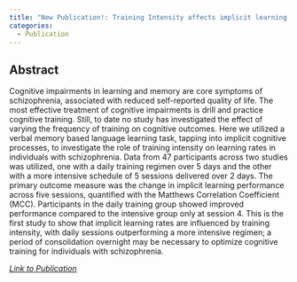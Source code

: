 ```yaml
---
title: "New Publication!: Training Intensity affects implicit learning rates in schizophrenia"
categories:
  - Publication
---
```


## Abstract


Cognitive impairments in learning and memory are core symptoms of schizophrenia, associated with reduced self-reported quality of life. 
The most effective treatment of cognitive impairments is drill and practice cognitive training. 
Still, to date no study has investigated the effect of varying the frequency of training on cognitive outcomes. 
Here we utilized a verbal memory based language learning task, tapping into implicit cognitive processes, to investigate the role of training intensity on learning rates in individuals with schizophrenia. 
Data from 47 participants across two studies was utilized, one with a daily training regimen over 5 days and the other with a more intensive schedule of 5 sessions delivered over 2 days. 
The primary outcome measure was the change in implicit learning performance across five sessions, quantified with the Matthews Correlation Coefficient (MCC). 
Participants in the daily training group showed improved performance compared to the intensive group only at session 4. 
This is the first study to show that implicit learning rates are influenced by training intensity, with daily sessions outperforming a more intensive regimen; a period of consolidation overnight may be necessary to optimize cognitive training for individuals with schizophrenia.


[<em>Link to Publication</em>](https://pubmed.ncbi.nlm.nih.gov/33753755/)
